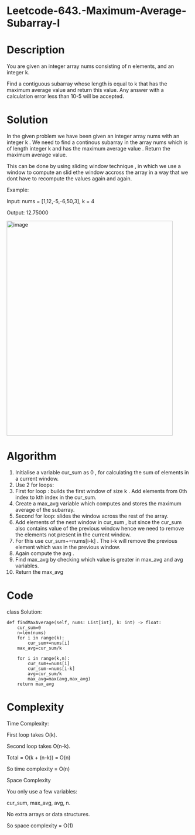 # Leetcode-643.-Maximum-Average-Subarray-I
# Description
You are given an integer array nums consisting of n elements, and an integer k.

Find a contiguous subarray whose length is equal to k that has the maximum average value and return this value. Any answer with a calculation error less than 10-5 will be accepted.
# Solution
In the given problem we have been given an integer array nums with an integer k . We need to find a continous subarray in the array nums which is of length integer k and has the maximum average value . Return the maximum average value.

This can be done by using sliding window technique , in which we use a window to compute an slid ethe window accross the array in a way that we dont have to recompute the values again and again. 

Example:

Input: nums = [1,12,-5,-6,50,3], k = 4

Output: 12.75000

<img width="453" height="587" alt="image" src="https://github.com/user-attachments/assets/9f570439-8b22-418f-bdfd-10fcff2c0484" />

#  Algorithm
1. Initialise a variable cur_sum as 0 , for calculating the sum of elements in a current window.
2. Use 2 for loops:
3. First for loop : builds the first window of size k . Add elements from 0th index to kth index in the cur_sum.
4. Create a max_avg variable which computes and stores the maximum average of the subarray.
5. Second for loop: slides the window across the rest of the array.
6. Add elements of the next window in cur_sum , but since the cur_sum also contains value of the previous window hence we need to remove the elements not present in the current window.
7. For this use cur_sum+=nums[i-k] . The i-k will remove the previous element which was in the previous window.
8. Again compute the avg .
9. Find max_avg by checking which value is greater in max_avg and avg variables.
10. Return the max_avg
# Code
class Solution:

    def findMaxAverage(self, nums: List[int], k: int) -> float:
        cur_sum=0
        n=len(nums)
        for i in range(k):
            cur_sum+=nums[i]
        max_avg=cur_sum/k

        for i in range(k,n):
            cur_sum+=nums[i]
            cur_sum-=nums[i-k]
            avg=cur_sum/k
            max_avg=max(avg,max_avg)
        return max_avg
# Complexity
Time Complexity:

First loop takes O(k).

Second loop takes O(n-k).

Total = O(k + (n-k)) = O(n)

So time complexity = O(n)

Space Complexity

You only use a few variables:

cur_sum, max_avg, avg, n.

No extra arrays or data structures.

So space complexity = O(1)
